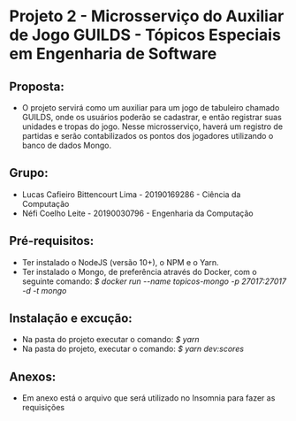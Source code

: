 # Projeto 2 - Microsserviço do Auxiliar de Jogo GUILDS - Tópicos Especiais em Engenharia de Software

## Proposta:
* O projeto servirá como um auxiliar para um jogo de tabuleiro chamado GUILDS, onde os usuários poderão se cadastrar, e então registrar suas unidades e tropas do jogo. Nesse microsserviço, haverá um registro de partidas e serão contabilizados os pontos dos jogadores utilizando o banco de dados Mongo.

## Grupo:
* Lucas Cafieiro Bittencourt Lima - 20190169286 - Ciência da Computação
* Néfi Coelho Leite - 20190030796 - Engenharia da Computação

## Pré-requisitos:
* Ter instalado o NodeJS (versão 10+), o NPM e o Yarn.
* Ter instalado o Mongo, de preferência através do Docker, com o seguinte comando: *$ docker run --name topicos-mongo -p 27017:27017 -d -t mongo*

## Instalação e excução:
* Na pasta do projeto executar o comando: *$ yarn*
* Na pasta do projeto, executar o comando: *$ yarn dev:scores*

## Anexos:
* Em anexo está o arquivo que será utilizado no Insomnia para fazer as requisições
